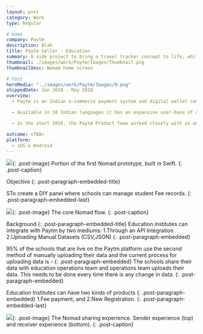 ```yaml
---
layout: post
category: Work
type: Regular

# Home
company: Paytm
description: Blah
title: Paytm Seller - Education
summary: A side project to bring a travel tracker concept to life, while learning Swift along the way.
thumbnail: ./images/work/Paytm/Images/Thumbnail.png
thumbnailDesc: Nomad home screen

# Post
heroMedia: "../images/work/Paytm/Images/0.png"
shippedDate: Jan 2018 - May 2018
overview:
  - Paytm is an Indian e-commerce payment system and digital wallet company.

  - Available in 10 Indian languages it has an expansive user-base of approx. 300 million and branches out to use-cases like mobile recharges, utility bill payments, travel, movies, and events bookings as well as in-store payments at grocery stores, fruits and vegetable shops, restaurants, parking, tolls, pharmacies and education institutions with the Paytm QR code.

  - In the start 2018, the Paytm Product Team worked closely with us on redesigning the experience of onboarding educational institutions where they can manage student fee records. My responsibilities included designing the merchant onboarding experience and merchant dashboard; working together with Rahul (Product Designer) <https://www.linkedin.com/in/rahul-beniwal-7b35405a/>.

outcome: <TBA>
platform:
  - iOS & Android
---
```


<img src="../images/work/Paytm/Images/1.png">{: .post-image}
Portion of the first Nomad prototype, built in Swift.
{: .post-caption}

Objective
{: .post-paragraph-embedded-title}

STo create a DIY panel where schools can manage student Fee records.
{: .post-paragraph-embedded-last}

<img src="../images/work/Paytm/Images/2.png">{: .post-image}
The core Nomad flow.
{: .post-caption}

Background
{: .post-paragraph-embedded-title}
Education institutes can integrate with Paytm by two mediums:
1.Through an API Integration
2.Uploading Manual Datasets (CSV,JSON)
{: .post-paragraph-embedded}

95% of the schools that are live on the Paytm platform use the second method of manually uploading their data and the current process for uploading data is -
{: .post-paragraph-embedded}
The schools share their data with education operations team and operations team uploads their data. This needs to be done every time there is any change in data.
{: .post-paragraph-embedded}

Education Institutes can have two kinds of products
{: .post-paragraph-embedded}
1.Fee payment, and
2.New Registration.
{: .post-paragraph-embedded-last}

<img src="../images/work/Paytm/Images/3.png">{: .post-image}
The Nomad sharing experience. Sender experience (top) and receiver experience (bottom).
{: .post-caption}

